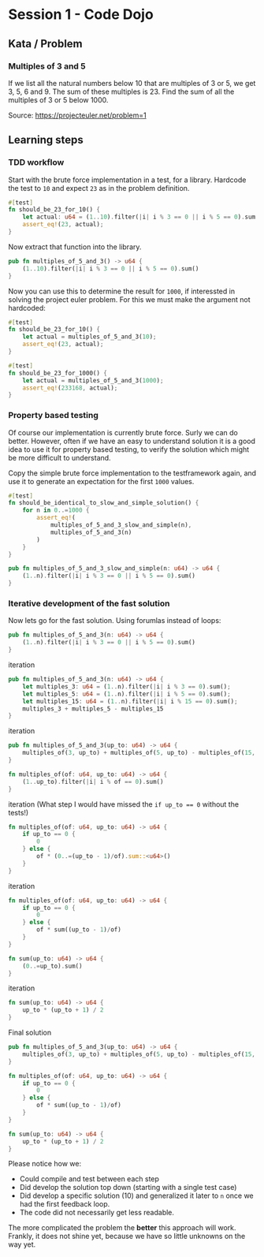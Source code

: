 # Session 1 - Code Dojo

## Kata / Problem

### Multiples of 3 and 5

If we list all the natural numbers below 10 that are multiples of 3 or 5, we get 3, 5, 6 and 9. The sum of these multiples is 23. Find the sum of all the multiples of 3 or 5 below 1000.

Source: <https://projecteuler.net/problem=1>

## Learning steps

### TDD workflow

Start with the brute force implementation in a test, for a library. Hardcode the test to `10` and expect `23` as in the problem definition.

```rust
#[test]
fn should_be_23_for_10() {
    let actual: u64 = (1..10).filter(|i| i % 3 == 0 || i % 5 == 0).sum();
    assert_eq!(23, actual);
}
```

Now extract that function into the library.

```rust
pub fn multiples_of_5_and_3() -> u64 {
    (1..10).filter(|i| i % 3 == 0 || i % 5 == 0).sum()
}
```

Now you can use this to determine the result for `1000`, if interessted in solving the project euler problem. For this we must make the argument not hardcoded:

```rust
#[test]
fn should_be_23_for_10() {
    let actual = multiples_of_5_and_3(10);
    assert_eq!(23, actual);
}

#[test]
fn should_be_23_for_1000() {
    let actual = multiples_of_5_and_3(1000);
    assert_eq!(233168, actual);
}
```

### Property based testing

Of course our implementation is currently brute force. Surly we can do better. However, often if we have an easy to understand solution it is a good idea to use it for property based testing, to verify the solution which might be more difficult to understand.

Copy the simple brute force implementation to the testframework again, and use it to generate an expectation for the first `1000` values.

```rust
#[test]
fn should_be_identical_to_slow_and_simple_solution() {
    for n in 0..=1000 {
        assert_eq!(
            multiples_of_5_and_3_slow_and_simple(n),
            multiples_of_5_and_3(n)
        )
    }
}

pub fn multiples_of_5_and_3_slow_and_simple(n: u64) -> u64 {
    (1..n).filter(|i| i % 3 == 0 || i % 5 == 0).sum()
}
```

### Iterative development of the fast solution

Now lets go for the fast solution. Using forumlas instead of loops:

```rust
pub fn multiples_of_5_and_3(n: u64) -> u64 {
    (1..n).filter(|i| i % 3 == 0 || i % 5 == 0).sum()
}
```

iteration

```rust
pub fn multiples_of_5_and_3(n: u64) -> u64 {
    let multiples_3: u64 = (1..n).filter(|i| i % 3 == 0).sum();
    let multiples_5: u64 = (1..n).filter(|i| i % 5 == 0).sum();
    let multiples_15: u64 = (1..n).filter(|i| i % 15 == 0).sum();
    multiples_3 + multiples_5 - multiples_15
}
```

iteration

```rust
pub fn multiples_of_5_and_3(up_to: u64) -> u64 {
    multiples_of(3, up_to) + multiples_of(5, up_to) - multiples_of(15, up_to)
}

fn multiples_of(of: u64, up_to: u64) -> u64 {
    (1..up_to).filter(|i| i % of == 0).sum()
}
```

iteration (What step I would have missed the `if up_to == 0` without the tests!)

```rust
fn multiples_of(of: u64, up_to: u64) -> u64 {
    if up_to == 0 {
        0
    } else {
        of * (0..=(up_to - 1)/of).sum::<u64>()
    }
}
```

iteration

```rust
fn multiples_of(of: u64, up_to: u64) -> u64 {
    if up_to == 0 {
        0
    } else {
        of * sum((up_to - 1)/of)
    }
}

fn sum(up_to: u64) -> u64 {
    (0..=up_to).sum()
}
```

iteration

```rust
fn sum(up_to: u64) -> u64 {
    up_to * (up_to + 1) / 2
}
```

Final solution

```rust
pub fn multiples_of_5_and_3(up_to: u64) -> u64 {
    multiples_of(3, up_to) + multiples_of(5, up_to) - multiples_of(15, up_to)
}

fn multiples_of(of: u64, up_to: u64) -> u64 {
    if up_to == 0 {
        0
    } else {
        of * sum((up_to - 1)/of)
    }
}

fn sum(up_to: u64) -> u64 {
    up_to * (up_to + 1) / 2
}
```

Please notice how we:

* Could compile and test between each step
* Did develop the solution top down (starting with a single test case)
* Did develop a specific solution (10) and generalized it later to `n` once we had the first feedback loop.
* The code did not necessarily get less readable.

The more complicated the problem the **better** this approach will work. Frankly, it does not shine yet, because we have so little unknowns on the way yet.
